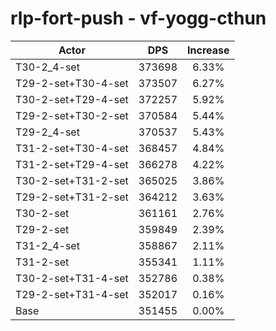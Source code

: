 # rlp-fort-push - vf-yogg-cthun
| Actor | DPS | Increase |
|---|:---:|:---:|
|T30-2_4-set|373698|6.33%|
|T29-2-set+T30-4-set|373507|6.27%|
|T30-2-set+T29-4-set|372257|5.92%|
|T29-2-set+T30-2-set|370584|5.44%|
|T29-2_4-set|370537|5.43%|
|T31-2-set+T30-4-set|368457|4.84%|
|T31-2-set+T29-4-set|366278|4.22%|
|T30-2-set+T31-2-set|365025|3.86%|
|T29-2-set+T31-2-set|364212|3.63%|
|T30-2-set|361161|2.76%|
|T29-2-set|359849|2.39%|
|T31-2_4-set|358867|2.11%|
|T31-2-set|355341|1.11%|
|T30-2-set+T31-4-set|352786|0.38%|
|T29-2-set+T31-4-set|352017|0.16%|
|Base|351455|0.00%|

